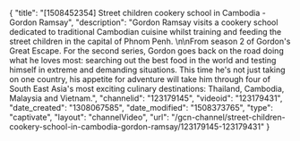 {
    "title": "[1508452354] Street children cookery school in Cambodia - Gordon Ramsay",
    "description": "Gordon Ramsay visits a cookery school dedicated to traditional Cambodian cuisine whilst training and feeding the street children in the capital of Phnom Penh. \n\nFrom season 2 of Gordon's Great Escape. For the second series, Gordon goes back on the road doing what he loves most: searching out the best food in the world and testing himself in extreme and demanding situations. This time he's not just taking on one country, his appetite for adventure will take him through four of South East Asia's most exciting culinary destinations: Thailand, Cambodia, Malaysia and Vietnam.",
    "channelid": "123179145",
    "videoid": "123179431",
    "date_created": "1308067585",
    "date_modified": "1508373765",
    "type": "captivate",
    "layout": "channelVideo",
    "url": "\/gcn-channel\/street-children-cookery-school-in-cambodia-gordon-ramsay\/123179145-123179431"
}